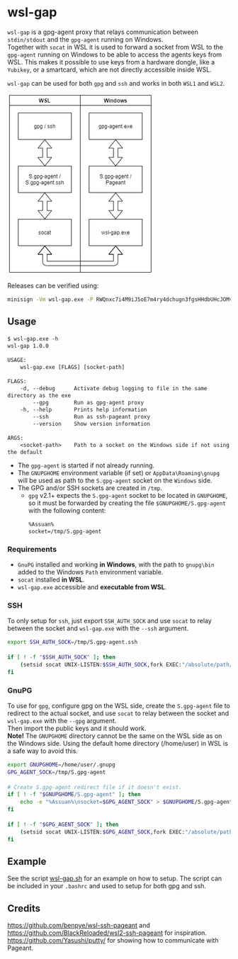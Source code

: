 # wsl-gap

`wsl-gap` is a gpg-agent proxy that relays communication between `stdin/stdout` 
and the `gpg-agent` running on Windows.  
Together with `socat` in WSL it is used to forward a socket from WSL 
to the `gpg-agent` running on Windows to be able to access the agents keys from
WSL. 
This makes it possible to use keys from a hardware dongle, like a `Yubikey`, or
a smartcard, which are not directly accessible inside WSL.

`wsl-gap` can be used for both `gpg` and `ssh` and works in both `WSL1` and `WSL2`.

![Connection Diagram](./flowchart.png)

Releases can be verified using:

```sh
minisign -Vm wsl-gap.exe -P RWQnxc7i4M9iJ5oE7m4ry4dchugn3fgsHHdbUHcJOMvf/KSO+t7fxQ/v
```

## Usage
```
$ wsl-gap.exe -h
wsl-gap 1.0.0

USAGE:
    wsl-gap.exe [FLAGS] [socket-path]

FLAGS:
    -d, --debug      Activate debug logging to file in the same directory as the exe
        --gpg        Run as gpg-agent proxy
    -h, --help       Prints help information
        --ssh        Run as ssh-pageant proxy
        --version    Show version information

ARGS:
    <socket-path>    Path to a socket on the Windows side if not using the default
```

* The `gpg-agent` is started if not already running.
* The `GNUPGHOME` environment variable (if set) or `AppData\Roaming\gnupg` will be
  used as path to the `S.gpg-agent` socket on the `Windows` side.
* The GPG and/or SSH sockets are created in `/tmp`.
    * `gpg` v2.1+ expects the `S.gpg-agent` socket to be located in `GNUPGHOME`, 
      so it must be forwarded by creating the file `$GNUPGHOME/S.gpg-agent` with
      the following content:
      ```
      %Assuan%
      socket=/tmp/S.gpg-agent
      ```

### Requirements
* `GnuPG` installed and working **in Windows**, with the path to `gnupg\bin` added
  to the Windows `Path` environment variable.
* `socat` installed **in WSL**.
* `wsl-gap.exe` accessible and **executable from WSL**.

### SSH
To only setup for `ssh`, just export `SSH_AUTH_SOCK` and use `socat` to relay between
the socket and `wsl-gap.exe` with the `--ssh` argument.
```bash
export SSH_AUTH_SOCK=/tmp/S.gpg-agent.ssh

if [ ! -f "$SSH_AUTH_SOCK" ]; then
    (setsid socat UNIX-LISTEN:$SSH_AUTH_SOCK,fork EXEC:"/absolute/path/to/wsl-gap.exe --ssh" &) >/dev/null 2>&1
fi
```

### GnuPG
To use for `gpg`, configure gpg on the WSL side, create the `S.gpg-agent` file
to redirect to the actual socket, and use `socat` to relay between the socket and 
`wsl-gap.exe` with the `--gpg` argument.  
Then import the public keys and it should work.  
**Note!** The `GNUPGHOME` directory cannot be the same on the WSL side as on the Windows
side. Using the default home directory (/home/user) in WSL is a safe way to avoid this.
```bash
export GNUPGHOME=/home/user/.gnupg
GPG_AGENT_SOCK=/tmp/S.gpg-agent

# Create S.gpg-agent redirect file if it doesn't exist.
if [ ! -f "$GNUPGHOME/S.gpg-agent" ]; then
    echo -e "%Assuan%\nsocket=$GPG_AGENT_SOCK" > $GNUPGHOME/S.gpg-agent
fi

if [ ! -f "$GPG_AGENT_SOCK" ]; then
    (setsid socat UNIX-LISTEN:$GPG_AGENT_SOCK,fork EXEC:"/absolute/path/to/wsl-gap.exe --gpg" &) >/dev/null 2>&1
fi
```

## Example
See the script [wsl-gap.sh](./wsl-gap.sh) for an example on how to setup. The script
can be included in your `.bashrc` and used to setup for both gpg and ssh.

## Credits
https://github.com/benpye/wsl-ssh-pageant and https://github.com/BlackReloaded/wsl2-ssh-pageant for inspiration.  
https://github.com/Yasushi/putty/ for showing how to communicate with Pageant.
